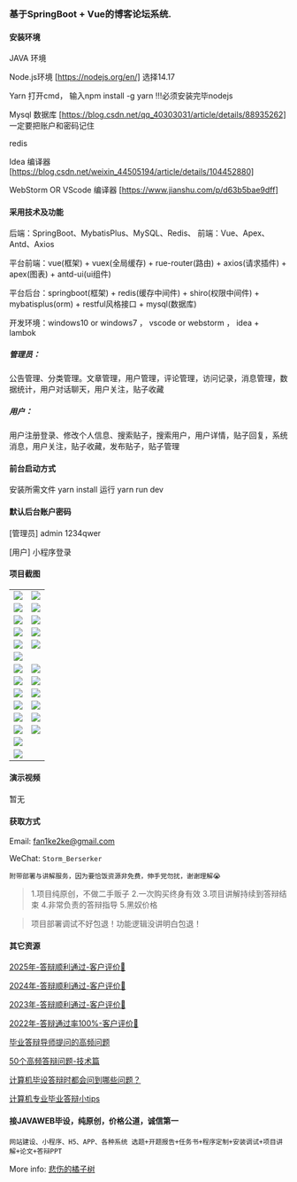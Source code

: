 ### 基于SpringBoot + Vue的博客论坛系统.

#### 安装环境

JAVA 环境 

Node.js环境 [https://nodejs.org/en/] 选择14.17

Yarn 打开cmd， 输入npm install -g yarn !!!必须安装完毕nodejs

Mysql 数据库 [https://blog.csdn.net/qq_40303031/article/details/88935262] 一定要把账户和密码记住

redis

Idea 编译器 [https://blog.csdn.net/weixin_44505194/article/details/104452880]

WebStorm OR VScode 编译器 [https://www.jianshu.com/p/d63b5bae9dff]

#### 采用技术及功能

后端：SpringBoot、MybatisPlus、MySQL、Redis、
前端：Vue、Apex、Antd、Axios

平台前端：vue(框架) + vuex(全局缓存) + rue-router(路由) + axios(请求插件) + apex(图表)  + antd-ui(ui组件)

平台后台：springboot(框架) + redis(缓存中间件) + shiro(权限中间件) + mybatisplus(orm) + restful风格接口 + mysql(数据库)

开发环境：windows10 or windows7 ， vscode or webstorm ， idea + lambok

##### 管理员：
公告管理、分类管理。文章管理，用户管理，评论管理，访问记录，消息管理，数据统计，用户对话聊天，用户关注，贴子收藏

##### 用户：
用户注册登录、修改个人信息、搜索贴子，搜索用户，用户详情，贴子回复，系统消息，用户关注，贴子收藏，发布贴子，贴子管理


#### 前台启动方式
安装所需文件 yarn install 
运行 yarn run dev

#### 默认后台账户密码
[管理员]
admin
1234qwer

[用户]
小程序登录
#### 项目截图

|  |  |
|---------------------|---------------------|
| ![](https://fank-bucket-oss.oss-cn-beijing.aliyuncs.com/img/1728478064534.png) | ![](https://fank-bucket-oss.oss-cn-beijing.aliyuncs.com/img/1728477962040.png) |
| ![](https://fank-bucket-oss.oss-cn-beijing.aliyuncs.com/img/1728478049824.png) | ![](https://fank-bucket-oss.oss-cn-beijing.aliyuncs.com/img/1728477952047.png) |
| ![](https://fank-bucket-oss.oss-cn-beijing.aliyuncs.com/img/1728478032184.png) | ![](https://fank-bucket-oss.oss-cn-beijing.aliyuncs.com/img/1728477942373.png) |
| ![](https://fank-bucket-oss.oss-cn-beijing.aliyuncs.com/img/1728478021718.png) | ![](https://fank-bucket-oss.oss-cn-beijing.aliyuncs.com/img/1728477931236.png) |
| ![](https://fank-bucket-oss.oss-cn-beijing.aliyuncs.com/img/1728478011574.png) | ![](https://fank-bucket-oss.oss-cn-beijing.aliyuncs.com/img/1728477915697.png) |
| ![](https://fank-bucket-oss.oss-cn-beijing.aliyuncs.com/img/1728477902429.png) |  |
| ![](https://fank-bucket-oss.oss-cn-beijing.aliyuncs.com/img/1728478390351.png) | ![](https://fank-bucket-oss.oss-cn-beijing.aliyuncs.com/img/1728478195416.png) |
| ![](https://fank-bucket-oss.oss-cn-beijing.aliyuncs.com/img/1728478378099.png) | ![](https://fank-bucket-oss.oss-cn-beijing.aliyuncs.com/img/1728478258534.png) |
| ![](https://fank-bucket-oss.oss-cn-beijing.aliyuncs.com/img/1728478339094.png) | ![](https://fank-bucket-oss.oss-cn-beijing.aliyuncs.com/img/1728478248471.png) |
| ![](https://fank-bucket-oss.oss-cn-beijing.aliyuncs.com/img/1728478325471.png) | ![](https://fank-bucket-oss.oss-cn-beijing.aliyuncs.com/img/1728478235224.png) |
| ![](https://fank-bucket-oss.oss-cn-beijing.aliyuncs.com/img/1728478307241.png) | ![](https://fank-bucket-oss.oss-cn-beijing.aliyuncs.com/img/1728478222427.png) |
| ![](https://fank-bucket-oss.oss-cn-beijing.aliyuncs.com/img/1728478296456.png) | ![](https://fank-bucket-oss.oss-cn-beijing.aliyuncs.com/img/1728478207133.png) |
| ![](https://fank-bucket-oss.oss-cn-beijing.aliyuncs.com/img/1728478276850.png) |  |
| ![](https://fank-bucket-oss.oss-cn-beijing.aliyuncs.com/work/936e9baf53eb9a217af4f89c616dc19.png) |

#### 演示视频

暂无

#### 获取方式

Email: fan1ke2ke@gmail.com

WeChat: `Storm_Berserker`

`附带部署与讲解服务，因为要恰饭资源非免费，伸手党勿扰，谢谢理解😭`

> 1.项目纯原创，不做二手贩子 2.一次购买终身有效 3.项目讲解持续到答辩结束 4.非常负责的答辩指导 5.黑奴价格

> 项目部署调试不好包退！功能逻辑没讲明白包退！

#### 其它资源

[2025年-答辩顺利通过-客户评价🍜](https://berserker287.github.io/2025/06/18/2025%E5%B9%B4%E7%AD%94%E8%BE%A9%E9%A1%BA%E5%88%A9%E9%80%9A%E8%BF%87/)

[2024年-答辩顺利通过-客户评价👻](https://berserker287.github.io/2024/06/06/2024%E5%B9%B4%E7%AD%94%E8%BE%A9%E9%A1%BA%E5%88%A9%E9%80%9A%E8%BF%87/)

[2023年-答辩顺利通过-客户评价🐢](https://berserker287.github.io/2023/06/14/2023%E5%B9%B4%E7%AD%94%E8%BE%A9%E9%A1%BA%E5%88%A9%E9%80%9A%E8%BF%87/)

[2022年-答辩通过率100%-客户评价🐣](https://berserker287.github.io/2022/05/25/%E9%A1%B9%E7%9B%AE%E4%BA%A4%E6%98%93%E8%AE%B0%E5%BD%95/)

[毕业答辩导师提问的高频问题](https://berserker287.github.io/2023/06/13/%E6%AF%95%E4%B8%9A%E7%AD%94%E8%BE%A9%E5%AF%BC%E5%B8%88%E6%8F%90%E9%97%AE%E7%9A%84%E9%AB%98%E9%A2%91%E9%97%AE%E9%A2%98/)

[50个高频答辩问题-技术篇](https://berserker287.github.io/2023/06/13/50%E4%B8%AA%E9%AB%98%E9%A2%91%E7%AD%94%E8%BE%A9%E9%97%AE%E9%A2%98-%E6%8A%80%E6%9C%AF%E7%AF%87/)

[计算机毕设答辩时都会问到哪些问题？](https://www.zhihu.com/question/31020988)

[计算机专业毕业答辩小tips](https://zhuanlan.zhihu.com/p/145911029)

#### 接JAVAWEB毕设，纯原创，价格公道，诚信第一

`网站建设、小程序、H5、APP、各种系统 选题+开题报告+任务书+程序定制+安装调试+项目讲解+论文+答辩PPT`

More info: [悲伤的橘子树](https://berserker287.github.io/)
